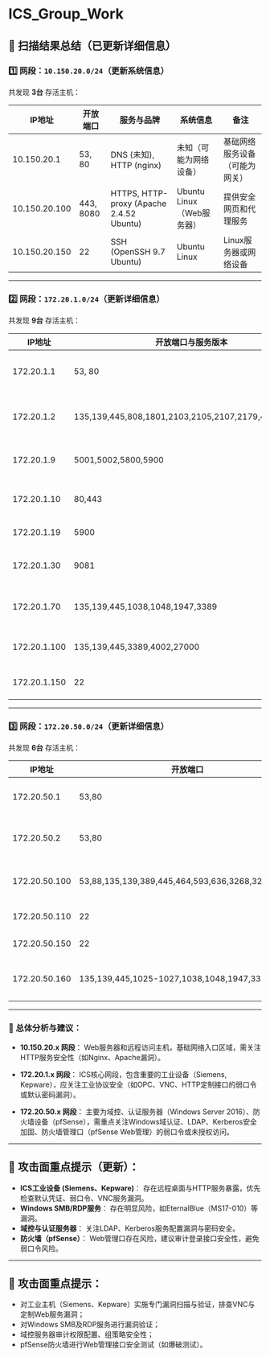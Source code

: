 # ICS_Group_Work
## 📌 扫描结果总结（已更新详细信息）

### 1️⃣ 网段：`10.150.20.0/24`（更新系统信息）
共发现 **3台** 存活主机：

| IP地址         | 开放端口               | 服务与品牌                             | 系统信息                   | 备注                                 |
|----------------|-----------------------|-----------------------------------------|---------------------------|----------------------------|
| 10.150.20.1    | 53, 80                | DNS (未知), HTTP (nginx)                  | 未知（可能为网络设备）     | 基础网络服务设备（可能为网关）|
| 10.150.20.100  | 443, 8080             | HTTPS, HTTP-proxy (Apache 2.4.52 Ubuntu) | Ubuntu Linux（Web服务器） | 提供安全网页和代理服务       |
| 10.150.20.150  | 22                    | SSH (OpenSSH 9.7 Ubuntu)                  | Ubuntu Linux              | Linux服务器或网络设备      |

---

### 2️⃣ 网段：`172.20.1.0/24`（更新详细信息）
共发现 **9台** 存活主机：

| IP地址        | 开放端口与服务版本                                                                                         | 服务与品牌                                 | 系统信息                             | 备注                                  |
|---------------|---------------------------------------------------------------------|-------------------------------------------|-------------------------------------|------------------------------------------|
| 172.20.1.1    | 53, 80                                                               | DNS (Unbound), HTTP (nginx)               | Linux                                 | 网关或基础网络设施                      |
| 172.20.1.2    | 135,139,445,808,1801,2103,2105,2107,2179,4002,27000                   | Windows RPC, SMB, FlexLM许可服务          | Windows                               | 应用服务器或许可服务器                   |
| 172.20.1.9    | 5001,5002,5800,5900                                                  | Siemens Sm@rtClient VNC                   | Siemens工控系统                      | 工业控制系统人机界面（Siemens）          |
| 172.20.1.10   | 80,443                                                               | Siemens定制HTTP(S)服务                    | Siemens工业设备                       | 工业设备Web接口                         |
| 172.20.1.19   | 5900                                                                 | VNC（3.8）                               | 未明确                               | 远程桌面控制系统                         |
| 172.20.1.30   | 9081                                                                 | Cisco AQOS监控界面                       | Cisco设备                            | Cisco设备（HTTP服务）                   |
| 172.20.1.70   | 135,139,445,1038,1048,1947,3389                                      | Kepware OPC, SafeNet HASP                | Windows 7 Enterprise N SP1           | ICS控制主机（KEPWARE服务器）            |
| 172.20.1.100  | 135,139,445,3389,4002,27000                                          | RDP, FlexLM许可管理                      | Windows 10                           | 工程工作站                              |
| 172.20.1.150  | 22                                                                   | SSH (OpenSSH 9.7 Ubuntu)                  | Ubuntu Linux                          | Linux服务器或网络设备                  |

---

### 3️⃣ 网段：`172.20.50.0/24`（更新详细信息）
共发现 **6台** 存活主机：

| IP地址          | 开放端口                                                           | 服务与版本                                           | 系统信息                       | 备注                                  |
|-----------------|--------------------------------------------------------------------|-----------------------------------------------------|-----------------------------|----------------------------|
| 172.20.50.1     | 53,80                                                              | DNS, HTTP (pfSense/nginx)                            | FreeBSD 11.2 (pfSense)      | 网络基础设施或网关设备（防火墙） |
| 172.20.50.2     | 53,80                                                              | DNS (Unbound), HTTP (pfSense/nginx)                  | FreeBSD 11.2                       | 备用网络设备或防火墙                |
| 172.20.50.100   | 53,88,135,139,389,445,464,593,636,3268,3269,3389                   | Active Directory, Kerberos, LDAP, SMB                 | Windows Server 2016 Standard       | Windows域控制器或认证服务器          |
| 172.20.50.110   | 22                                                                 | SSH (OpenSSH 9.7 Ubuntu)                             | Ubuntu Linux                       | Linux服务器或网络设备                 |
| 172.20.50.150   | 22                                                                 | SSH (OpenSSH 9.7 Ubuntu)                             | Ubuntu Linux                       | Linux服务器或网络设备                 |
| 172.20.50.160   | 135,139,445,1025-1027,1038,1048,1947,3389                          | Kepware OPC, SafeNet HASP                            | Windows 7 Enterprise N SP1         | ICS控制主机（KEPWARE服务器）          |

---

### 📝 总体分析与建议：
- **10.150.20.x 网段**：
  Web服务器和远程访问主机，基础网络入口区域，需关注HTTP服务安全性（如Nginx、Apache漏洞）。

- **172.20.1.x 网段**：
  ICS核心网段，包含重要的工业设备（Siemens, Kepware），应关注工业协议安全（如OPC、VNC、HTTP定制接口的弱口令或默认密码漏洞）。

- **172.20.50.x 网段**：
  主要为域控、认证服务器（Windows Server 2016）、防火墙设备（pfSense），需重点关注Windows域认证、LDAP、Kerberos安全加固、防火墙管理口（pfSense Web管理）的弱口令或未授权访问。

---

## 🎯 攻击面重点提示（更新）：
- **ICS工业设备 (Siemens、Kepware)**：
  存在远程桌面与HTTP服务暴露，优先检查默认凭证、弱口令、VNC服务漏洞。
- **Windows SMB/RDP服务**：
  存在明显风险，如EternalBlue（MS17-010）等漏洞。
- **域控与认证服务器**：
  关注LDAP、Kerberos服务配置漏洞与密码安全。
- **防火墙（pfSense）**：
  Web管理口存在风险，建议审计登录接口安全性，避免弱口令风险。

---

## 🎯 攻击面重点提示：
- 对工业主机（Siemens、Kepware）实施专门漏洞扫描与验证，排查VNC与定制Web服务漏洞；
- 对Windows SMB及RDP服务进行漏洞验证；
- 域控服务器审计权限配置、组策略安全性；
- pfSense防火墙进行Web管理接口安全测试（如爆破测试）。
